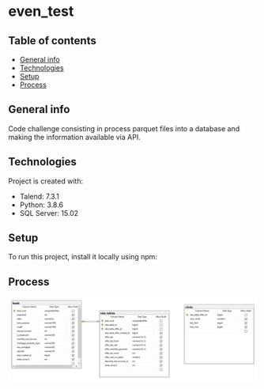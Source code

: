 # even_test
## Table of contents
* [General info](#general-info)
* [Technologies](#technologies)
* [Setup](#setup)
* [Process](#process)

## General info
Code challenge consisting in process parquet files into a database and making the information available via API.
	
## Technologies
Project is created with:
* Talend: 7.3.1
* Python: 3.8.6
* SQL Server: 15.02

	
## Setup
To run this project, install it locally using npm:

## Process

![Database Diagram](https://github.com/OscarGlz/even_test/blob/main/DBDiagram.PNG)
